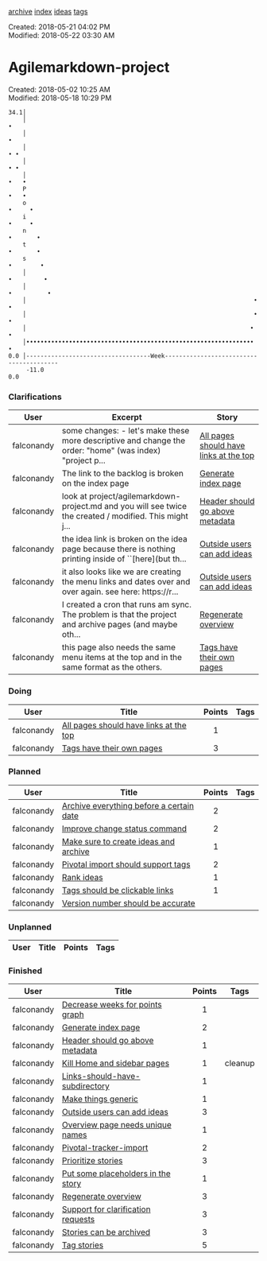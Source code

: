 
[archive](agilemarkdown-project/archive.md) [index](index.md) [ideas](ideas.md) [tags](tags.md)

Created: 2018-05-21 04:02 PM  
Modified: 2018-05-22 03:30 AM  
# Agilemarkdown-project

Created: 2018-05-02 10:25 AM  
Modified: 2018-05-18 10:29 PM  

```
34.1│                                                                               
    │                                                                      •        
    │                                                                      •        
    │                                                                     • •       
    │                                                                     • •       
    │                                                                    •   •      
    P                                                                    •   •      
    o                                                                   •     •     
    i                                                                   •     •     
    n                                                                  •       •    
    t                                                                  •       •    
    s                                                                  •        •   
    │                                                                 •         •   
    │                                                                 •          •  
    │                                                                •           •  
    │                                                                •            • 
    │                                                               •             • 
    │••••••••••••••••••••••••••••••••••••••••••••••••••••••••••••••••              •
0.0 │-----------------------------------Week----------------------------------------
     -11.0                                                                       0.0

```
### Clarifications
| User | Excerpt | Story |
|---|---|---|
| falconandy | some changes: - let's make these more descriptive and change the order: "home" (was index) "project p... | [All pages should have links at the top](agilemarkdown-project/all-pages-should-have-links-at-the-top.md) |
| falconandy | The link to the backlog is broken on the index page | [Generate index page](agilemarkdown-project/generate-index-page.md) |
| falconandy | look at project/agilemarkdown-project.md and you will see twice the created / modified. This might j... | [Header should go above metadata](agilemarkdown-project/header-should-go-above-metadata.md) |
| falconandy | the idea link is broken on the idea page because there is nothing printing inside of ``[here](but th... | [Outside users can add ideas](agilemarkdown-project/outside-users-can-add-ideas.md) |
| falconandy | it also looks like we are creating the menu links and dates over and over again. see here: https://r... | [Outside users can add ideas](agilemarkdown-project/outside-users-can-add-ideas.md) |
| falconandy | I created a cron that runs am sync. The problem is that the project and archive pages (and maybe oth... | [Regenerate overview](agilemarkdown-project/regenerate-overview.md) |
| falconandy | this page also needs the same menu items at the top and in the same format as the others. | [Tags have their own pages](agilemarkdown-project/tags-have-their-own-pages.md) |

### Doing
| User | Title | Points | Tags |
|---|---|:---:|---|
| falconandy | [All pages should have links at the top](agilemarkdown-project/all-pages-should-have-links-at-the-top.md) | 1 |  |
| falconandy | [Tags have their own pages](agilemarkdown-project/tags-have-their-own-pages.md) | 3 |  |

### Planned
| User | Title | Points | Tags |
|---|---|:---:|---|
| falconandy | [Archive everything before a certain date](agilemarkdown-project/archive-everything-before-a-certain-date.md) | 2 |  |
| falconandy | [Improve change status command](agilemarkdown-project/improve-change-status-command.md) | 2 |  |
| falconandy | [Make sure to create ideas and archive](agilemarkdown-project/make-sure-to-create-ideas-and-archive.md) | 1 |  |
| falconandy | [Pivotal import should support tags](agilemarkdown-project/pivotal-import-should-support-tags.md) | 2 |  |
| falconandy | [Rank ideas](agilemarkdown-project/rank-ideas.md) | 1 |  |
| falconandy | [Tags should be clickable links](agilemarkdown-project/tags-should-be-clickable-links.md) | 1 |  |
| falconandy | [Version number should be accurate](agilemarkdown-project/version-number-should-be-accurate.md) |  |  |

### Unplanned
| User | Title | Points | Tags |
|---|---|:---:|---|

### Finished
| User | Title | Points | Tags |
|---|---|:---:|---|
| falconandy | [Decrease weeks for points graph](agilemarkdown-project/decrease-weeks-for-points-graph.md) | 1 |  |
| falconandy | [Generate index page](agilemarkdown-project/generate-index-page.md) | 2 |  |
| falconandy | [Header should go above metadata](agilemarkdown-project/header-should-go-above-metadata.md) | 1 |  |
| falconandy | [Kill Home and sidebar pages](agilemarkdown-project/kill-Home-and-sidebar-pages.md) | 1 | cleanup |
| falconandy | [Links-should-have-subdirectory](agilemarkdown-project/links-should-have-subdirectory.md) | 1 |  |
| falconandy | [Make things generic](agilemarkdown-project/make-things-generic.md.md) | 1 |  |
| falconandy | [Outside users can add ideas](agilemarkdown-project/outside-users-can-add-ideas.md) | 3 |  |
| falconandy | [Overview page needs unique names](agilemarkdown-project/overview-page-needs-unique-names.md) | 1 |  |
| falconandy | [Pivotal-tracker-import](agilemarkdown-project/pivotal-tracker-import.md) | 2 |  |
| falconandy | [Prioritize stories](agilemarkdown-project/prioritize-stories.md) | 3 |  |
| falconandy | [Put some placeholders in the story](agilemarkdown-project/put-some-placeholders-in-the-story.md) | 1 |  |
| falconandy | [Regenerate overview](agilemarkdown-project/regenerate-overview.md) | 3 |  |
| falconandy | [Support for clarification requests](agilemarkdown-project/send-comments-to-users.md) | 3 |  |
| falconandy | [Stories can be archived](agilemarkdown-project/stories-can-be-archived.md) | 3 |  |
| falconandy | [Tag stories](agilemarkdown-project/tag-stories.md) | 5 |  |
